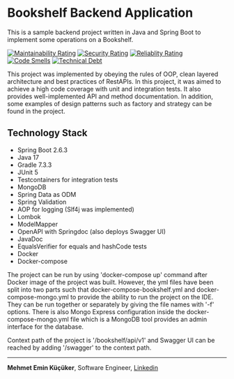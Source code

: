 # Bookshelf Backend Application

This is a sample backend project written in Java and Spring Boot to implement some operations on a Bookshelf.

[![Maintainability Rating](https://sonarcloud.io/api/project_badges/measure?project=mekucuker_bookshelf&metric=sqale_rating)](https://sonarcloud.io/dashboard?id=mekucuker_bookshelf)
[![Security Rating](https://sonarcloud.io/api/project_badges/measure?project=mekucuker_bookshelf&metric=security_rating)](https://sonarcloud.io/dashboard?id=mekucuker_bookshelf)
[![Reliablity Rating](https://sonarcloud.io/api/project_badges/measure?project=mekucuker_bookshelf&metric=reliability_rating)](https://sonarcloud.io/dashboard?id=mekucuker_bookshelf)
[![Code Smells](https://sonarcloud.io/api/project_badges/measure?project=mekucuker_bookshelf&metric=code_smells)](https://sonarcloud.io/dashboard?id=mekucuker_bookshelf)
[![Technical Debt](https://sonarcloud.io/api/project_badges/measure?project=mekucuker_bookshelf&metric=sqale_index)](https://sonarcloud.io/dashboard?id=mekucuker_bookshelf)

This project was implemented by obeying the rules of OOP, clean layered architecture and best practices of RestAPIs. In this project, it was aimed to achieve a high code coverage with unit and integration tests. It also provides well-implemented API and method documentation. In addition, some examples of design patterns such as factory and strategy can be found in the project.

## Technology Stack

* Spring Boot 2.6.3
* Java 17
* Gradle 7.3.3
* JUnit 5
* Testcontainers for integration tests
* MongoDB
* Spring Data as ODM
* Spring Validation
* AOP for logging (Slf4j was implemented)
* Lombok
* ModelMapper
* OpenAPI with Springdoc (also deploys Swagger UI)
* JavaDoc
* EqualsVerifier for equals and hashCode tests
* Docker
* Docker-compose

The project can be run by using 'docker-compose up' command after Docker image of the project was built. However, the yml files have been split into two parts such that docker-compose-bookshelf.yml and docker-compose-mongo.yml to provide the ability to run the project on the IDE. They can be run together or separately by giving the file names with '-f' options. There is also Mongo Express configuration inside the docker-compose-mongo.yml file which is a MongoDB tool provides an admin interface for the database.

Context path of the project is '/bookshelf/api/v1' and Swagger UI can be reached by adding '/swagger' to the context path.

---

<b>Mehmet Emin Küçüker</b>, Software Engineer, [Linkedin](https://linkedin.com/in/mehmeteminkucuker)

